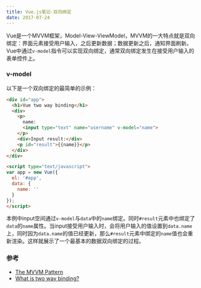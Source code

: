 ```yaml
---
title: Vue.js笔记-双向绑定
date: 2017-07-24
---
```


Vue是一个MVVM框架，Model-View-ViewModel，MVVM的一大特点就是双向绑定：界面元素接受用户输入，之后更新数据；数据更新之后，通知界面刷新。Vue中通过`v-model`指令可以实现双向绑定，通常双向绑定发生在接受用户输入的表单控件上。

### v-model

以下是一个双向绑定的最简单的示例：

```html
<div id="app">
  <h1>Vue two way binding</h1>
  <div>
    <p>
      name:
      <input type="text" name="username" v-model="name">
    </p>
    <div>Input result:</div>
    <p id="result">{{name}}</p>
  </div>
</div>

<script type="text/javascript">
var app = new Vue({
  el: '#app',
  data: {
    name: ''
  }
});
</script>
```

本例中input空间通过`v-model`与`data`中的`name`绑定。同时`#result`元素中也绑定了`data`的`name`属性。当input接受用户输入时，会将用户输入的值设置到`data.name`上，同时因为`data.name`的值已经更新，那么`#result`元素中绑定的`name`值也会重新渲染。这样就展示了一个最基本的数据双向绑定的过程。


### 参考

+ [The MVVM Pattern][1]
+ [What is two way binding?][2]

[1]: https://msdn.microsoft.com/en-us/library/hh848246.aspx
[2]: https://stackoverflow.com/questions/13504906/what-is-two-way-binding